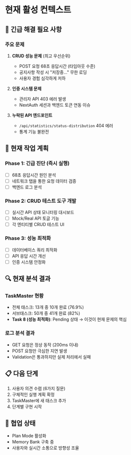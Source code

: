 # 현재 활성 컨텍스트

## 🚨 **긴급 해결 필요 사항**

### **주요 문제**
1. **CRUD 성능 문제** (최고 우선순위)
   - POST 요청 68초 응답시간 (타임아웃 수준)
   - 공지사항 작성 시 "저장중..." 무한 로딩
   - 사용자 경험 심각하게 저하

2. **인증 시스템 문제**
   - 관리자 API 403 에러 발생
   - NextAuth 세션과 백엔드 토큰 연동 이슈

3. **누락된 API 엔드포인트**
   - `/api/statistics/status-distribution` 404 에러
   - 통계 기능 불완전

## 🎯 **현재 작업 계획**

### **Phase 1: 긴급 진단 (즉시 실행)**
- [ ] 68초 응답시간 원인 분석
- [ ] 네트워크 탭을 통한 요청 데이터 검증
- [ ] 백엔드 로그 분석

### **Phase 2: CRUD 테스트 도구 개발**
- [ ] 실시간 API 상태 모니터링 대시보드
- [ ] Mock/Real API 토글 기능
- [ ] 각 엔티티별 CRUD 테스트 UI

### **Phase 3: 성능 최적화**
- [ ] 데이터베이스 쿼리 최적화
- [ ] API 응답 시간 개선
- [ ] 인증 시스템 안정화

## 🔍 **현재 분석 결과**

### **TaskMaster 현황**
- 전체 태스크: 13개 중 10개 완료 (76.9%)
- 서브태스크: 50개 중 41개 완료 (82%)
- **Task 8 (성능 최적화)**: Pending 상태 → 이것이 현재 문제의 핵심

### **로그 분석 결과**
- GET 요청은 정상 동작 (200ms 이내)
- POST 요청만 극심한 지연 발생
- Validation은 통과하지만 실제 처리에서 실패

## 📋 **다음 단계**
1. 사용자 의견 수렴 (6가지 질문)
2. 구체적인 실행 계획 확정
3. TaskMaster에 새 태스크 추가
4. 단계별 구현 시작

## 🤝 **협업 상태**
- Plan Mode 활성화
- Memory Bank 구축 중
- 사용자와 실시간 소통으로 방향성 조율 